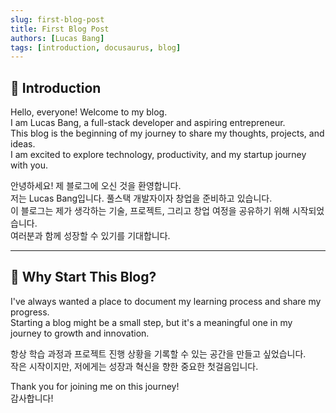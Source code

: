 ```yaml
---
slug: first-blog-post
title: First Blog Post
authors: [Lucas Bang]
tags: [introduction, docusaurus, blog]
---
```


## 👋 Introduction

Hello, everyone! Welcome to my blog.  
I am Lucas Bang, a full-stack developer and aspiring entrepreneur.  
This blog is the beginning of my journey to share my thoughts, projects, and ideas.  
I am excited to explore technology, productivity, and my startup journey with you.  

안녕하세요! 제 블로그에 오신 것을 환영합니다.  
저는 Lucas Bang입니다. 풀스택 개발자이자 창업을 준비하고 있습니다.  
이 블로그는 제가 생각하는 기술, 프로젝트, 그리고 창업 여정을 공유하기 위해 시작되었습니다.  
여러분과 함께 성장할 수 있기를 기대합니다.  

---

## 🌱 Why Start This Blog?

I've always wanted a place to document my learning process and share my progress.  
Starting a blog might be a small step, but it's a meaningful one in my journey to growth and innovation.  

항상 학습 과정과 프로젝트 진행 상황을 기록할 수 있는 공간을 만들고 싶었습니다.  
작은 시작이지만, 저에게는 성장과 혁신을 향한 중요한 첫걸음입니다.  

Thank you for joining me on this journey!  
감사합니다!  
